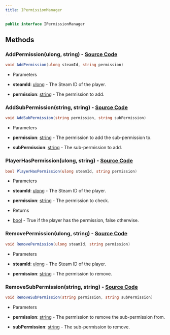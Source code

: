 ```yaml
---
title: IPermissionManager
---
```


```csharp
public interface IPermissionManager
```

## Methods

### **AddPermission(ulong, string)** - [Source Code](https://github.com/swiftly-solution/swiftlys2/blob/main/managed/src/SwiftlyS2.Shared/Modules/Permissions/IPermissionManager.cs#L19)

```csharp
void AddPermission(ulong steamId, string permission)
```

- Parameters

- **steamId**: [ulong](https://learn.microsoft.com/dotnet/api/system.uint64) - The Steam ID of the player.
- **permission**: [string](https://learn.microsoft.com/dotnet/api/system.string) - The permission to add.

### **AddSubPermission(string, string)** - [Source Code](https://github.com/swiftly-solution/swiftlys2/blob/main/managed/src/SwiftlyS2.Shared/Modules/Permissions/IPermissionManager.cs#L33)

```csharp
void AddSubPermission(string permission, string subPermission)
```

- Parameters

- **permission**: [string](https://learn.microsoft.com/dotnet/api/system.string) - The permission to add the sub-permission to.
- **subPermission**: [string](https://learn.microsoft.com/dotnet/api/system.string) - The sub-permission to add.

### **PlayerHasPermission(ulong, string)** - [Source Code](https://github.com/swiftly-solution/swiftlys2/blob/main/managed/src/SwiftlyS2.Shared/Modules/Permissions/IPermissionManager.cs#L12)

```csharp
bool PlayerHasPermission(ulong steamId, string permission)
```

- Parameters

- **steamId**: [ulong](https://learn.microsoft.com/dotnet/api/system.uint64) - The Steam ID of the player.
- **permission**: [string](https://learn.microsoft.com/dotnet/api/system.string) - The permission to check.

- Returns

- [bool](https://learn.microsoft.com/dotnet/api/system.boolean) - True if the player has the permission, false otherwise.

### **RemovePermission(ulong, string)** - [Source Code](https://github.com/swiftly-solution/swiftlys2/blob/main/managed/src/SwiftlyS2.Shared/Modules/Permissions/IPermissionManager.cs#L26)

```csharp
void RemovePermission(ulong steamId, string permission)
```

- Parameters

- **steamId**: [ulong](https://learn.microsoft.com/dotnet/api/system.uint64) - The Steam ID of the player.
- **permission**: [string](https://learn.microsoft.com/dotnet/api/system.string) - The permission to remove.

### **RemoveSubPermission(string, string)** - [Source Code](https://github.com/swiftly-solution/swiftlys2/blob/main/managed/src/SwiftlyS2.Shared/Modules/Permissions/IPermissionManager.cs#L40)

```csharp
void RemoveSubPermission(string permission, string subPermission)
```

- Parameters

- **permission**: [string](https://learn.microsoft.com/dotnet/api/system.string) - The permission to remove the sub-permission from.
- **subPermission**: [string](https://learn.microsoft.com/dotnet/api/system.string) - The sub-permission to remove.

